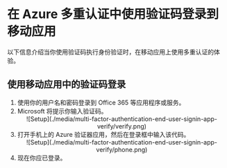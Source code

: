
<properties 
	pageTitle="在 Azure Multi-Factor Authentication 中使用验证码登录到移动应用" 
	description="本页介绍用户如何在 Azure MFA 中使用移动应用验证码登录。" 
	services="multi-factor-authentication" 
	documentationCenter="" 
	authors="billmath" 
	manager="terrylan" 
	editor="bryanla"/>

<tags 
	ms.service="multi-factor-authentication" 
	ms.date="06/02/2015" 
	wacn.date="12/17/2015"/>

# 在 Azure 多重认证中使用验证码登录到移动应用


以下信息介绍当你使用验证码执行身份验证时，在移动应用上使用多重认证的体验。

## 使用移动应用中的验证码登录

<ol>

<li>使用你的用户名和密码登录到 Office 365 等应用程序或服务。</li>
<li>Microsoft 将提示你输入验证码。</li>


<center>![Setup](./media/multi-factor-authentication-end-user-signin-app-verify/verify.png)</center>

<li>打开手机上的 Azure 验证器应用，然后在登录框中输入该代码。</li>

<center>![Setup](./media/multi-factor-authentication-end-user-signin-app-verify/phone.png)</center>


<li>现在你应已登录。</li>

<!---HONumber=69-->